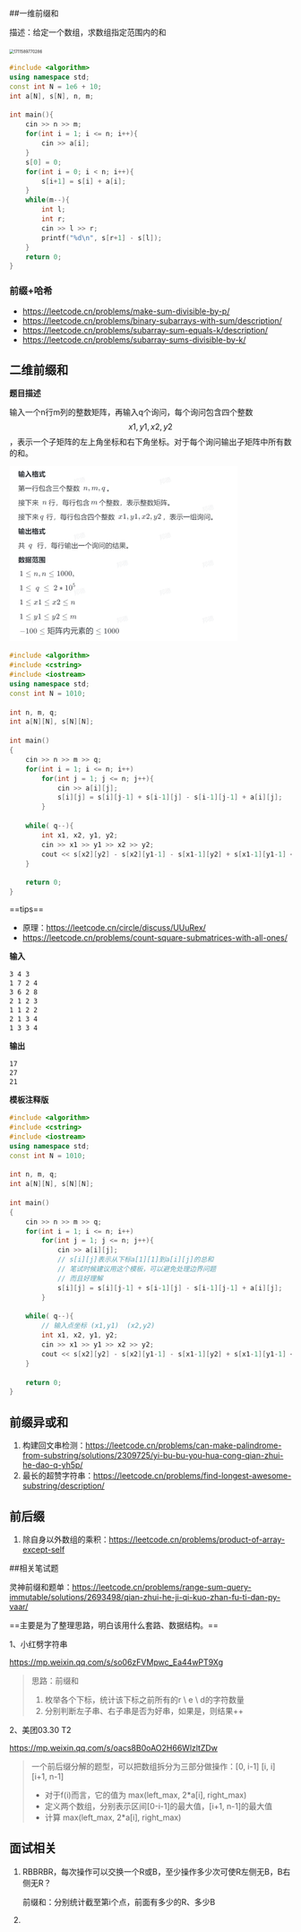 ##一维前缀和

描述：给定一个数组，求数组指定范围内的和

<img src="E:\master2\coding_notes\DSA\algorithm_prefix.assets\1711589770286.png" alt="1711589770286" style="zoom: 50%;" />

```C++
#include <algorithm>
using namespace std;
const int N = 1e6 + 10;
int a[N], s[N], n, m;

int main(){
    cin >> n >> m;
    for(int i = 1; i <= n; i++){
        cin >> a[i];
    }
    s[0] = 0;
    for(int i = 0; i < n; i++){
        s[i+1] = s[i] + a[i];
    }
    while(m--){
        int l;
        int r;
        cin >> l >> r;
        printf("%d\n", s[r+1] - s[l]);
    }
    return 0;
}
```

### 前缀+哈希

- https://leetcode.cn/problems/make-sum-divisible-by-p/
- https://leetcode.cn/problems/binary-subarrays-with-sum/description/
- https://leetcode.cn/problems/subarray-sum-equals-k/description/
- https://leetcode.cn/problems/subarray-sums-divisible-by-k/



## 二维前缀和

**题目描述**

输入一个n行m列的整数矩阵，再输入q个询问，每个询问包含四个整数 $$x1,y1,x2,y2$$，表示一个子矩阵的左上角坐标和右下角坐标。对于每个询问输出子矩阵中所有数的和。

<img src=".\algorithm_prefix.assets\1711590074197.png" alt="1711590074197" style="zoom:50%;" />

```C++
#include <algorithm>
#include <cstring>
#include <iostream>
using namespace std;
const int N = 1010;

int n, m, q;
int a[N][N], s[N][N];

int main()
{
    cin >> n >> m >> q;
    for(int i = 1; i <= n; i++)
        for(int j = 1; j <= n; j++){
            cin >> a[i][j];
            s[i][j] = s[i][j-1] + s[i-1][j] - s[i-1][j-1] + a[i][j];
        }
    
    while( q--){
        int x1, x2, y1, y2;
        cin >> x1 >> y1 >> x2 >> y2;
        cout << s[x2][y2] - s[x2][y1-1] - s[x1-1][y2] + s[x1-1][y1-1] << endl;
    }
        
    return 0;
}
```

==tips==

- 原理：https://leetcode.cn/circle/discuss/UUuRex/
- https://leetcode.cn/problems/count-square-submatrices-with-all-ones/

**输入**

```
3 4 3
1 7 2 4
3 6 2 8
2 1 2 3
1 1 2 2
2 1 3 4
1 3 3 4
```

**输出**

```
17
27
21
```

**模板注释版**

```C++
#include <algorithm>
#include <cstring>
#include <iostream>
using namespace std;
const int N = 1010;

int n, m, q;
int a[N][N], s[N][N];

int main()
{
    cin >> n >> m >> q;
    for(int i = 1; i <= n; i++)
        for(int j = 1; j <= n; j++){
            cin >> a[i][j];
            // s[i][j]表示从下标a[1][1]到a[i][j]的总和
            // 笔试时候建议用这个模板，可以避免处理边界问题
            // 而且好理解
            s[i][j] = s[i][j-1] + s[i-1][j] - s[i-1][j-1] + a[i][j];
        }
    
    while( q--){
        // 输入点坐标 (x1,y1)  (x2,y2)
        int x1, x2, y1, y2; 
        cin >> x1 >> y1 >> x2 >> y2;
        cout << s[x2][y2] - s[x2][y1-1] - s[x1-1][y2] + s[x1-1][y1-1] << endl;
    }
        
    return 0;
}
```



## 前缀异或和

1. 构建回文串检测：https://leetcode.cn/problems/can-make-palindrome-from-substring/solutions/2309725/yi-bu-bu-you-hua-cong-qian-zhui-he-dao-q-yh5p/
2. 最长的超赞字符串：https://leetcode.cn/problems/find-longest-awesome-substring/description/



## 前后缀

1. 除自身以外数组的乘积：https://leetcode.cn/problems/product-of-array-except-self











##相关笔试题

灵神前缀和题单：https://leetcode.cn/problems/range-sum-query-immutable/solutions/2693498/qian-zhui-he-ji-qi-kuo-zhan-fu-ti-dan-py-vaar/

==主要是为了整理思路，明白该用什么套路、数据结构。==

1、小红劈字符串

https://mp.weixin.qq.com/s/so06zFVMpwc_Ea44wPT9Xg

> 思路：前缀和
>
> 1. 枚举各个下标，统计该下标之前所有的r \ e \ d的字符数量
> 2. 分别判断左子串、右子串是否为好串，如果是，则结果++



2、美团03.30 T2

https://mp.weixin.qq.com/s/oacs8B0oAO2H66WlzltZDw

> 一个前后缀分解的题型，可以把数组拆分为三部分做操作：[0, i-1] [i, i] [i+1, n-1]
>
> - 对于f(i)而言，它的值为   max(left_max, 2*a[i], right_max)
> - 定义两个数组，分别表示区间[0-i-1]的最大值，[i+1, n-1]的最大值
> - 计算 max(left_max, 2*a[i], right_max)



## 面试相关

1. RBBRBR，每次操作可以交换一个R或B，至少操作多少次可使R左侧无B，B右侧无R？

   前缀和：分别统计截至第i个点，前面有多少的R、多少B

2. 













